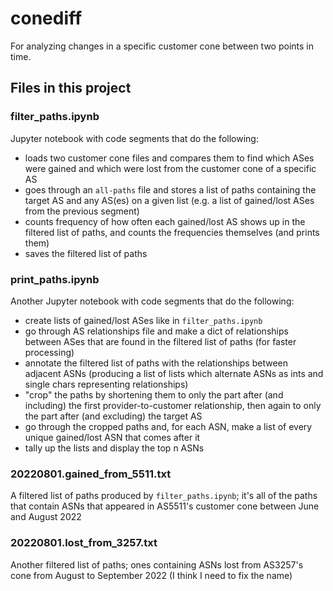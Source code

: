 # conediff

For analyzing changes in a specific customer cone between two points in time.

## Files in this project

### filter_paths.ipynb

Jupyter notebook with code segments that do the following:

- loads two customer cone files and compares them to find which ASes were gained and which were lost from the customer cone of a specific AS
- goes through an `all-paths` file and stores a list of paths containing the target AS and any AS(es) on a given list (e.g. a list of gained/lost ASes from the previous segment)
- counts frequency of how often each gained/lost AS shows up in the filtered list of paths, and counts the frequencies themselves (and prints them)
- saves the filtered list of paths

### print_paths.ipynb

Another Jupyter notebook with code segments that do the following:

- create lists of gained/lost ASes like in `filter_paths.ipynb`
- go through AS relationships file and make a dict of relationships between ASes that are found in the filtered list of paths (for faster processing)
- annotate the filtered list of paths with the relationships between adjacent ASNs (producing a list of lists which alternate ASNs as ints and single chars representing relationships)
- "crop" the paths by shortening them to only the part after (and including) the first provider-to-customer relationship, then again to only the part after (and excluding) the target AS
- go through the cropped paths and, for each ASN, make a list of every unique gained/lost ASN that comes after it
- tally up the lists and display the top n ASNs

### 20220801.gained_from_5511.txt

A filtered list of paths produced by `filter_paths.ipynb`; it's all of the paths that contain ASNs that appeared in AS5511's customer cone between June and August 2022

### 20220801.lost_from_3257.txt

Another filtered list of paths; ones containing ASNs lost from AS3257's cone from August to September 2022 (I think I need to fix the name)
